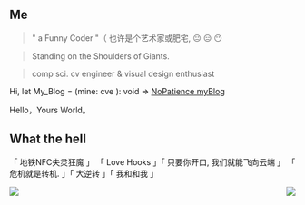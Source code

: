 


## Me
> " a Funny Coder "（ 也许是个艺术家或肥宅,                                  😐 😑 😶

> Standing on the Shoulders of Giants.

> comp sci. cv engineer & visual design enthusiast

Hi, 
let My_Blog = (mine: cve ): void => [NoPatience myBlog](https://nopatience.cn/#/) 

Hello，Yours World。

## What the hell
「 地铁NFC失灵狂魔 」
「 Love Hooks 」「 只要你开口, 我们就能飞向云端 」
「 危机就是转机. 」「 大逆转 」「 我和和我 」

<a>
<img align="left" src="https://github-profile-summary-cards.vercel.app/api/cards/most-commit-language?username=ZiYi0414&theme=nord_dark" />
</a>

<a>
<img align="right"  src='https://github-readme-stats.vercel.app/api?username=ZiYi0414&show_icons=true&include_all_commits=true&title_color=ecf0f1&icon_color=9b59b6&text_color=ecf0f1&bg_color=2c3e50&custom_title=ZiYi414🙄'>
</a>



